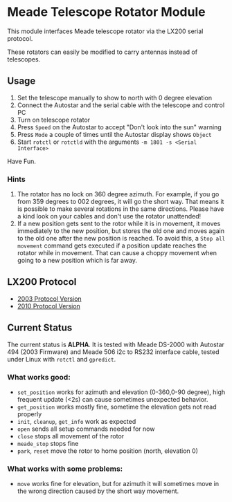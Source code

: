 # Meade Telescope Rotator Module

This module interfaces Meade telescope rotator via the LX200 serial protocol.

These rotators can easily be modified to carry antennas instead of telescopes.

## Usage

1. Set the telescope manually to show to north with 0 degree elevation
2. Connect the Autostar and the serial cable with the telescope and control PC
3. Turn on telescope rotator
4. Press `Speed` on the Autostar to accept "Don't look into the sun" warning
5. Press `Mode` a couple of times until the Autostar display shows `Object`
6. Start `rotctl` or `rotctld` with the arguments `-m 1801 -s <Serial
   Interface>`

Have Fun.

### Hints

1. The rotator has no lock on 360 degree azimuth.  For example, if you go from
   359 degrees to 002 degrees, it will go the short way.  That means it is
   possible to make several rotations in the same directions.  Please have a
   kind look on your cables and don't use the rotator unattended!
2. If a new position gets sent to the rotor while it is in movement, it moves
   immediately to the new position, but stores the old one and moves again to
   the old one after the new position is reached. To avoid this, a `Stop all
   movement` command gets executed if a position update reaches the rotator
   while in movement.  That can cause a choppy movement when going to a new
   position which is far away.

## LX200 Protocol

* [2003 Protocol Version](https://www.meade.com/support/LX200CommandSet.pdf)
* [2010 Protocol Version](https://www.meade.com/support/TelescopeProtocol_2010-10.pdf)

## Current Status

The current status is **ALPHA**. It is tested with Meade DS-2000 with Autostar
494 (2003 Firmware) and Meade 506 i2c to RS232 interface cable, tested under
Linux with `rotctl` and `gpredict`.

### What works good:

* `set_position` works for azimuth and elevation (0-360,0-90 degree), high
  frequent update (<2s) can cause sometimes unexpected behavior.
* `get_position` works mostly fine, sometime the elevation gets not read
  properly
* `init`, `cleanup`, `get_info` work as expected
* `open` sends all setup commands needed for now
* `close` stops all movement of the rotor
* `meade_stop` stops fine
* `park`, `reset` move the rotor to home position (north, elevation 0)

### What works with some problems:

* `move` works fine for elevation, but for azimuth it will sometimes move in
  the wrong direction caused by the short way movement.
